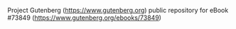 Project Gutenberg (https://www.gutenberg.org) public repository for
eBook #73849 (https://www.gutenberg.org/ebooks/73849)
